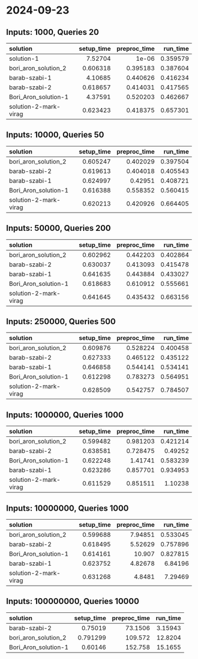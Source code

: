 # 2024-09-23

## Inputs: 1000, Queries 20

| solution              |   setup_time |   preproc_time |   run_time |
|:----------------------|-------------:|---------------:|-----------:|
| solution-1            |     7.52704  |       1e-06    |   0.359579 |
| bori_aron_solution_2  |     0.606318 |       0.395183 |   0.387604 |
| barab-szabi-1         |     4.10685  |       0.440626 |   0.416234 |
| barab-szabi-2         |     0.618657 |       0.414031 |   0.417565 |
| Bori_Aron_solution-1  |     4.37591  |       0.520203 |   0.462667 |
| solution-2-mark-virag |     0.623423 |       0.418375 |   0.657301 |

## Inputs: 10000, Queries 50

| solution              |   setup_time |   preproc_time |   run_time |
|:----------------------|-------------:|---------------:|-----------:|
| bori_aron_solution_2  |     0.605247 |       0.402029 |   0.397504 |
| barab-szabi-2         |     0.619613 |       0.404018 |   0.405543 |
| barab-szabi-1         |     0.624997 |       0.42951  |   0.408721 |
| Bori_Aron_solution-1  |     0.616388 |       0.558352 |   0.560415 |
| solution-2-mark-virag |     0.620213 |       0.420926 |   0.664405 |

## Inputs: 50000, Queries 200

| solution              |   setup_time |   preproc_time |   run_time |
|:----------------------|-------------:|---------------:|-----------:|
| bori_aron_solution_2  |     0.602962 |       0.442203 |   0.402864 |
| barab-szabi-2         |     0.630037 |       0.413093 |   0.415478 |
| barab-szabi-1         |     0.641635 |       0.443884 |   0.433027 |
| Bori_Aron_solution-1  |     0.618683 |       0.610912 |   0.555661 |
| solution-2-mark-virag |     0.641645 |       0.435432 |   0.663156 |

## Inputs: 250000, Queries 500

| solution              |   setup_time |   preproc_time |   run_time |
|:----------------------|-------------:|---------------:|-----------:|
| bori_aron_solution_2  |     0.609876 |       0.528224 |   0.400458 |
| barab-szabi-2         |     0.627333 |       0.465122 |   0.435122 |
| barab-szabi-1         |     0.646858 |       0.544141 |   0.534141 |
| Bori_Aron_solution-1  |     0.612298 |       0.783273 |   0.564951 |
| solution-2-mark-virag |     0.628509 |       0.542757 |   0.784507 |

## Inputs: 1000000, Queries 1000

| solution              |   setup_time |   preproc_time |   run_time |
|:----------------------|-------------:|---------------:|-----------:|
| bori_aron_solution_2  |     0.599482 |       0.981203 |   0.421214 |
| barab-szabi-2         |     0.638581 |       0.728475 |   0.49252  |
| Bori_Aron_solution-1  |     0.622248 |       1.41741  |   0.583239 |
| barab-szabi-1         |     0.623286 |       0.857701 |   0.934953 |
| solution-2-mark-virag |     0.611529 |       0.851511 |   1.10238  |

## Inputs: 10000000, Queries 1000

| solution              |   setup_time |   preproc_time |   run_time |
|:----------------------|-------------:|---------------:|-----------:|
| bori_aron_solution_2  |     0.599688 |        7.94851 |   0.533045 |
| barab-szabi-2         |     0.618495 |        5.52629 |   0.757896 |
| Bori_Aron_solution-1  |     0.614161 |       10.907   |   0.827815 |
| barab-szabi-1         |     0.623752 |        4.82678 |   6.84196  |
| solution-2-mark-virag |     0.631268 |        4.8481  |   7.29469  |

## Inputs: 100000000, Queries 10000

| solution             |   setup_time |   preproc_time |   run_time |
|:---------------------|-------------:|---------------:|-----------:|
| barab-szabi-2        |     0.75019  |        73.1506 |    3.15943 |
| bori_aron_solution_2 |     0.791299 |       109.572  |   12.8204  |
| Bori_Aron_solution-1 |     0.60146  |       152.758  |   15.1655  |